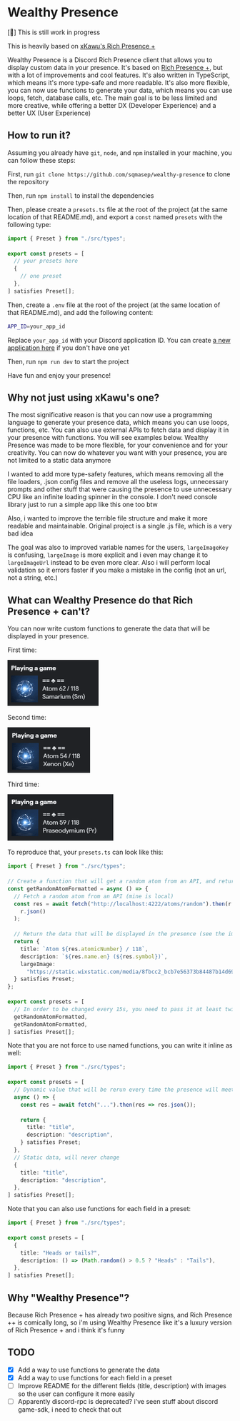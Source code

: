 # Wealthy Presence

[🔄] This is still work in progress

This is heavily based on [xKawu's Rich Presence +](https://github.com/xkawu/rich-presence-plus)

Wealthy Presence is a Discord Rich Presence client that allows you to display custom data in your presence. It's based on [Rich Presence +](https://github.com/xkawu/rich-presence-plus), but with a lot of improvements and cool features. It's also written in TypeScript, which means it's more type-safe and more readable. It's also more flexible, you can now use functions to generate your data, which means you can use loops, fetch, database calls, etc. The main goal is to be less limited and more creative, while offering a better DX (Developer Experience) and a better UX (User Experience)

## How to run it?

Assuming you already have `git`, `node`, and `npm` installed in your machine, you can follow these steps:

First, run `git clone https://github.com/sqmasep/wealthy-presence` to clone the repository

Then, run `npm install` to install the dependencies

Then, please create a `presets.ts` file at the root of the project (at the same location of that README.md), and export a `const` named `presets` with the following type:

```ts
import { Preset } from "./src/types";

export const presets = [
  // your presets here
  {
    // one preset
  },
] satisfies Preset[];
```

Then, create a `.env` file at the root of the project (at the same location of that README.md), and add the following content:

```bash
APP_ID=your_app_id
```

Replace `your_app_id` with your Discord application ID. You can create [a new application here](https://discord.com/developers/applications) if you don't have one yet

Then, run `npm run dev` to start the project

Have fun and enjoy your presence!

## Why not just using xKawu's one?

The most significative reason is that you can now use a programming language to generate your presence data, which means you can use loops, functions, etc. You can also use external APIs to fetch data and display it in your presence with functions. You will see examples below. Wealthy Presence was made to be more flexible, for your convenience and for your creativity. You can now do whatever you want with your presence, you are not limited to a static data anymore

I wanted to add more type-safety features, which means removing all the file loaders, .json config files and remove all the useless logs, unnecessary prompts and other stuff that were causing the presence to use unnecessary CPU like an infinite loading spinner in the console. I don't need console library just to run a simple app like this one too btw

Also, i wanted to improve the terrible file structure and make it more readable and maintainable. Original project is a single .js file, which is a very bad idea

The goal was also to improved variable names for the users, `largeImageKey` is confusing, `largeImage` is more explicit and i even may change it to `largeImageUrl` instead to be even more clear. Also i will perform local validation so it errors faster if you make a mistake in the config (not an url, not a string, etc.)

## What can Wealthy Presence do that Rich Presence + can't?

You can now write custom functions to generate the data that will be displayed in your presence.

First time:

![Dynamic value](/assets/dynamic_value.png)

Second time:

![Dynamic value](/assets/dynamic_value2.png)

Third time:

![Dynamic value](/assets/dynamic_value3.png)

To reproduce that, your `presets.ts` can look like this:

```ts
import { Preset } from "./src/types";

// Create a function that will get a random atom from an API, and return the data that will be displayed in the presence
const getRandomAtomFormatted = async () => {
  // Fetch a random atom from an API (mine is local)
  const res = await fetch("http://localhost:4222/atoms/random").then(r =>
    r.json()
  );

  // Return the data that will be displayed in the presence (see the image above)
  return {
    title: `Atom ${res.atomicNumber} / 118`,
    description: `${res.name.en} (${res.symbol})`,
    largeImage:
      "https://static.wixstatic.com/media/8fbcc2_bcb7e56373b84487b14d693a927c6814~mv2.gif",
  } satisfies Preset;
};

export const presets = [
  // In order to be changed every 15s, you need to pass it at least twice, else it will be run only once and never change
  getRandomAtomFormatted,
  getRandomAtomFormatted,
] satisfies Preset[];
```

Note that you are not force to use named functions, you can write it inline as well:

```ts
import { Preset } from "./src/types";

export const presets = [
  // Dynamic value that will be rerun every time the presence will meet the function
  async () => {
    const res = await fetch("...").then(res => res.json());

    return {
      title: "title",
      description: "description",
    } satisfies Preset;
  },
  // Static data, will never change
  {
    title: "title",
    description: "description",
  },
] satisfies Preset[];
```

Note that you can also use functions for each field in a preset:

```ts
import { Preset } from "./src/types";

export const presets = [
  {
    title: "Heads or tails?",
    description: () => (Math.random() > 0.5 ? "Heads" : "Tails"),
  },
] satisfies Preset[];
```

## Why "Wealthy Presence"?

Because Rich Presence + has already two positive signs, and Rich Presence ++ is comically long, so i'm using Wealthy Presence like it's a luxury version of Rich Presence + and i think it's funny

## TODO

- [x] Add a way to use functions to generate the data
- [x] Add a way to use functions for each field in a preset
- [ ] Improve README for the different fields (title, description) with images so the user can configure it more easily
- [ ] Apparently discord-rpc is deprecated? i've seen stuff about discord game-sdk, i need to check that out
